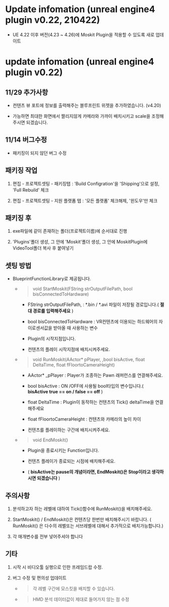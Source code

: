 ﻿# Update infomation (unreal engine4 plugin v0.22, 210422)

- UE 4.22 이후 버전(4.23 ~ 4.26)에 Moskit Plugin을 적용할 수 있도록 새로 업데이트
 
 # update infomation (unreal engine4 plugin v0.22)

## 11/29 추가사항

- 컨텐츠 뷰 포트에 정보를 출력해주는 블루프린트 위젯을 추가하였습니다. (v4.20)

- 가능하면 최대한 화면에서 짤리지않게 카메라와 가까이 배치시키고 scale을 조정해주시면 되겠습니다.

## 11/14 버그수정

- 패키징이 되지 않던 버그 수정

## 패키징 작업

1. 편집 - 프로젝트셋팅 - 패키징탭 : 'Build Configration'을 'Shipping'으로 설정, 'Full Rebuild' 체크

2. 편집 - 프로젝트셋팅 - 지원 플랫폼 탭 : '모든 플랫폼' 체크해제, '윈도우'만 체크

## 패키징 후

1. exe파일에 같이 존재하는 폴더(프로젝트이름)에 순서대로 진행

2. 'Plugins'폴더 생성, 그 안에 'Moskit'폴더 생성, 그 안에 MoskitPlugin에 VideoTool폴더 복사 후 붙여넣기

## 셋팅 방법

- BlueprintFunctionLibrary로 제공됩니다.
		
	* > void StartMoskit(FString strOutputFilePath, bool bisConnectedToHardware)

		* FString strOutputFilePath, : *.bin / *.avi 파일이 저장될 경로입니다.( **절대 경로를 입력해주세요** )

		* bool bisConnectedToHardware : VR컨텐츠에 이용되는 하드웨어의 자이로센서값을 받아올 때 사용하는 변수

		* Plugin의 시작지점입니다. 		

		* 컨텐츠의 플레이 시작지점에 배치시켜주세요.


	* > void RunMoskit(AActor* pPlayer, ,bool bisActive, float DeltaTime, float fFloortoCameraHeight)

		* AActor* _pPlayer : Player가 조종하는 Pawn 래퍼런스를 연결해주세요.

		* bool bisActive  : ON /OFF에 사용될 bool타입의 변수입니다.( **bisActive  true == on / false == off** )

		* float DeltaTime : Plugin이 동작하는 컨텐츠의 Tick() deltaTime을 연결해주세요

		* float  fFloortoCameraHeight : 컨텐츠와 카메라의 높이 차이

		* 컨텐츠를 플레이하는 구간에 배치시켜주세요.

	
	* > void EndMoskit()

		* Plugin을 종료시키는 Function입니다.	

		* 컨텐츠 플레이가 종료되는 시점에 배치해주세요.

		* ( **bisActive는 pause의 개념이라면, EndMoskit()은 Stop이라고 생각하시면 되겠습니다** )

## 주의사항
1. 분석하고자 하는 레벨에 대하여 Tick()함수에 RunMoskit()을 배치해주세요.

2. StartMoskit() / EndMoskit()은 컨텐츠당 한번만 배치해주시기 바랍니다. 
( RunMoskit() 은 다수의 레벨또는 서브레벨에 대해서 추가적으로 배치가능합니다.)

3. 각 매개변수를 전부 넣어주셔야 합니다


## 기타

1. 시작 시 비디오툴 실행으로 인한 프레임드랍 수정.

2. 버그 수정 및 편의성 업데이트

	* > 각 레벨 구간에 모스킷을 배치할 수 있습니다.
	 
	* > HMD 분석 데이터값이 제대로 들어가지 않는 점 수정
